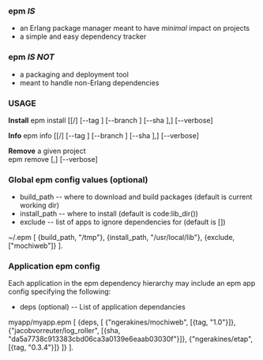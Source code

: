 ### epm _IS_
* an Erlang package manager meant to have _minimal_ impact on projects
* a simple and easy dependency tracker

### epm _IS NOT_
* a packaging and deployment tool
* meant to handle non-Erlang dependencies

### USAGE

__Install__
	epm install [[<user>/]<project> [--tag <tag>] [--branch <branch>] [--sha <sha>],] [--verbose]

__Info__
	epm info [[<user>/]<project> [--tag <tag>] [--branch <branch>] [--sha <sha>],] [--verbose]

__Remove__ a given project  
	epm remove [<project>,] [--verbose]

### Global epm config values (optional)

* build_path -- where to download and build packages (default is current working dir)
* install_path -- where to install (default is code:lib_dir())
* exclude -- list of apps to ignore dependencies for (default is [])

~/.epm
	[
		{build_path, "/tmp"},
		{install_path, "/usr/local/lib"},
		{exclude, ["mochiweb"]}
	].

### Application epm config

Each application in the epm dependency hierarchy may include an epm app config specifying the following:
* deps (optional) -- List of application dependancies

myapp/myapp.epm
	[
		{deps, [
			{"ngerakines/mochiweb", [{tag, "1.0"}]},
			{"jacobvorreuter/log_roller", [{sha, "da5a7738c913383cbd06ca3a0139e6eaab03030f"}]},
			{"ngerakines/etap", [{tag, "0.3.4"}]}
		]}
	].
